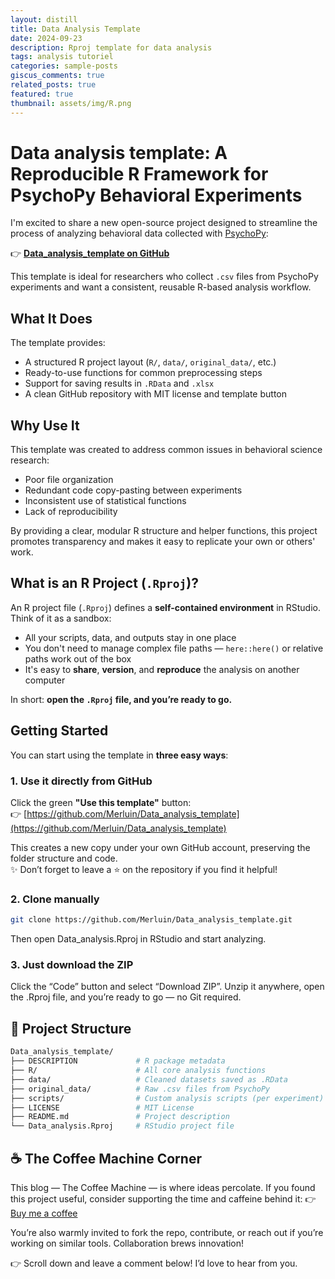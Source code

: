 ```yaml
---
layout: distill
title: Data Analysis Template
date: 2024-09-23
description: Rproj template for data analysis
tags: analysis tutoriel
categories: sample-posts
giscus_comments: true
related_posts: true
featured: true
thumbnail: assets/img/R.png
---
```


# Data analysis template: A Reproducible R Framework for PsychoPy Behavioral Experiments

I'm excited to share a new open-source project designed to streamline the process of analyzing behavioral data collected with [PsychoPy](https://www.psychopy.org/):

👉 **[Data_analysis_template on GitHub](https://github.com/Merluin/Data_analysis_template)**

This template is ideal for researchers who collect `.csv` files from PsychoPy experiments and want a consistent, reusable R-based analysis workflow.

## What It Does

The template provides:

- A structured R project layout (`R/`, `data/`, `original_data/`, etc.)
- Ready-to-use functions for common preprocessing steps
- Support for saving results in `.RData` and `.xlsx`
- A clean GitHub repository with MIT license and template button

## Why Use It

This template was created to address common issues in behavioral science research:

- Poor file organization
- Redundant code copy-pasting between experiments
- Inconsistent use of statistical functions
- Lack of reproducibility

By providing a clear, modular R structure and helper functions, this project promotes transparency and makes it easy to replicate your own or others' work.

## What is an R Project (`.Rproj`)?

An R project file (`.Rproj`) defines a **self-contained environment** in RStudio. Think of it as a sandbox:

- All your scripts, data, and outputs stay in one place
- You don't need to manage complex file paths — `here::here()` or relative paths work out of the box
- It's easy to **share**, **version**, and **reproduce** the analysis on another computer

In short: **open the `.Rproj` file, and you’re ready to go.**

## Getting Started

You can start using the template in **three easy ways**:

### 1. Use it directly from GitHub

Click the green **"Use this template"** button:  
👉 [https://github.com/Merluin/Data_analysis_template](https://github.com/Merluin/Data_analysis_template)

This creates a new copy under your own GitHub account, preserving the folder structure and code.  
✨ Don’t forget to leave a ⭐ on the repository if you find it helpful!

### 2. Clone manually

```bash
git clone https://github.com/Merluin/Data_analysis_template.git
```

Then open Data_analysis.Rproj in RStudio and start analyzing.

### 3. Just download the ZIP

Click the “Code” button and select “Download ZIP”.
Unzip it anywhere, open the .Rproj file, and you’re ready to go — no Git required.

## 📁 Project Structure

```bash
Data_analysis_template/
├── DESCRIPTION             # R package metadata
├── R/                      # All core analysis functions
├── data/                   # Cleaned datasets saved as .RData
├── original_data/          # Raw .csv files from PsychoPy
├── scripts/                # Custom analysis scripts (per experiment)
├── LICENSE                 # MIT License
├── README.md               # Project description
└── Data_analysis.Rproj     # RStudio project file
```

## ☕ The Coffee Machine Corner

This blog — The Coffee Machine — is where ideas percolate.
If you found this project useful, consider supporting the time and caffeine behind it:
👉 [Buy me a coffee](https://www.buymeacoffee.com/thomasquettier)

You’re also warmly invited to fork the repo, contribute, or reach out if you’re working on similar tools. Collaboration brews innovation!

👉 Scroll down and leave a comment below! I’d love to hear from you.
